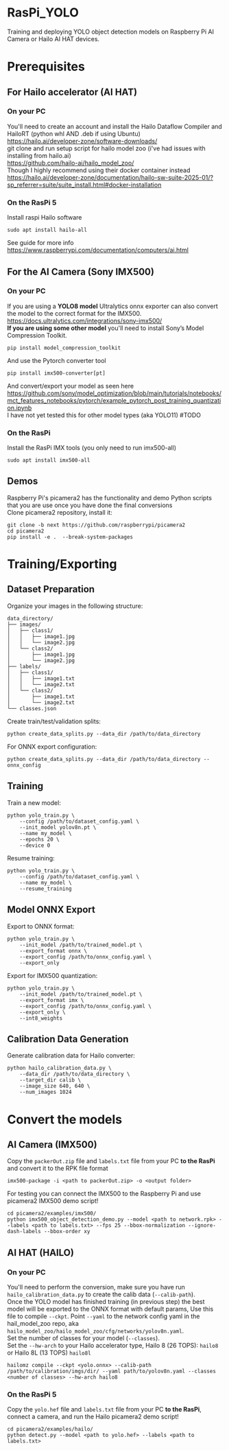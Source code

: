 # RasPi_YOLO

Training and deploying YOLO object detection models on Raspberry Pi AI Camera or Hailo AI HAT devices.

# Prerequisites
## For Hailo accelerator (AI HAT)
### On your PC
You'll need to create an account and install the Hailo Dataflow Compiler and HailoRT (python whl AND .deb if using Ubuntu) <br>
https://hailo.ai/developer-zone/software-downloads/ <br>
git clone and run setup script for hailo model zoo (i've had issues with installing from hailo.ai) <br>
https://github.com/hailo-ai/hailo_model_zoo/<br>
Though I highly recommend using their docker container instead <br>
https://hailo.ai/developer-zone/documentation/hailo-sw-suite-2025-01/?sp_referrer=suite/suite_install.html#docker-installation
### On the RasPi 5
Install raspi Hailo software
```
sudo apt install hailo-all
```

See guide for more info <br>
https://www.raspberrypi.com/documentation/computers/ai.html
<br>
## For the AI Camera (Sony IMX500)
### On your PC
If you are using a <b>YOLO8 model</b> Ultralytics onnx exporter can also convert the model to the correct format for the IMX500. <br>
https://docs.ultralytics.com/integrations/sony-imx500/ <br>
<b>If you are using some other model</b> you'll need to install Sony’s Model Compression Toolkit.
```
pip install model_compression_toolkit
```
And use the Pytorch converter tool
```
pip install imx500-converter[pt]
```

And convert/export your model as seen here <br>
https://github.com/sony/model_optimization/blob/main/tutorials/notebooks/mct_features_notebooks/pytorch/example_pytorch_post_training_quantization.ipynb <br>
I have not yet tested this for other model types (aka YOLO11) #TODO
### On the RasPi
Install the RasPi IMX tools (you only need to run imx500-all)
```
sudo apt install imx500-all
```

## Demos
Raspberry Pi's picamera2 has the functionality and demo Python scripts that you are use once you have done the final conversions <br>
Clone picamera2 repository, install it:<br>

```
git clone -b next https://github.com/raspberrypi/picamera2
cd picamera2
pip install -e .  --break-system-packages
```

# Training/Exporting 
## Dataset Preparation

Organize your images in the following structure:
```
data_directory/
├── images/
│   ├── class1/
│   │   ├── image1.jpg
│   │   └── image2.jpg
│   └── class2/
│       ├── image1.jpg
│       └── image2.jpg
├── labels/
│   ├── class1/
│   │   ├── image1.txt
│   │   └── image2.txt
│   └── class2/
│       ├── image1.txt
│       └── image2.txt
└── classes.json
```


Create train/test/validation splits:
```
python create_data_splits.py --data_dir /path/to/data_directory
```

For ONNX export configuration:
```
python create_data_splits.py --data_dir /path/to/data_directory --onnx_config
```

## Training

Train a new model:
```
python yolo_train.py \
    --config /path/to/dataset_config.yaml \
    --init_model yolov8n.pt \
    --name my_model \
    --epochs 20 \
    --device 0
```

Resume training:
```
python yolo_train.py \
    --config /path/to/dataset_config.yaml \
    --name my_model \
    --resume_training
```

## Model ONNX Export

Export to ONNX format:
```
python yolo_train.py \
    --init_model /path/to/trained_model.pt \
    --export_format onnx \
    --export_config /path/to/onnx_config.yaml \
    --export_only
```

Export for IMX500 quantization:
```
python yolo_train.py \
    --init_model /path/to/trained_model.pt \
    --export_format imx \
    --export_config /path/to/onnx_config.yaml \
    --export_only \
    --int8_weights
```

## Calibration Data Generation

Generate calibration data for Hailo converter:
```
python hailo_calibration_data.py \
    --data_dir /path/to/data_directory \
    --target_dir calib \
    --image_size 640, 640 \
    --num_images 1024
```

# Convert the models
## AI Camera (IMX500)
Copy the `packerOut.zip` file and `labels.txt` file from your PC <b>to the RasPi</b> and convert it to the RPK file format <br>
```
imx500-package -i <path to packerOut.zip> -o <output folder>
```
For testing you can connect the IMX500 to the Raspberry Pi and use picamera2 IMX500 demo script!

```
cd picamera2/examples/imx500/
python imx500_object_detection_demo.py --model <path to network.rpk> --labels <path to labels.txt> --fps 25 --bbox-normalization --ignore-dash-labels --bbox-order xy
```
 
## AI HAT (HAILO)
### On your PC
You'll need to perform the conversion, make sure you have run `hailo_calibration_data.py` to create the calib data (`--calib-path`). <br>
Once the YOLO model has finished training (in previous step) the best model will be exported to the ONNX format with default params, 
Use this file to compile `--ckpt`. 
Point `--yaml` to the network config yaml in the hail_model_zoo repo, aka `hailo_model_zoo/hailo_model_zoo/cfg/networks/yolov8n.yaml`.  <br>
Set the number of classes for your model (`--classes`). <br>
Set the `--hw-arch` to your Hailo accelerator type, Hailo 8 (26 TOPS): `hailo8` or Hailo 8L (13 TOPS) `hailo8l`
```
hailomz compile --ckpt <yolo.onnx> --calib-path /path/to/calibration/imgs/dir/ --yaml path/to/yolov8n.yaml --classes <number of classes> --hw-arch hailo8
```

### On the RasPi 5
Copy the `yolo.hef` file and `labels.txt` file from your PC <b>to the RasPi</b>, connect a camera, and run the Hailo picamera2 demo script!
```
cd picamera2/examples/hailo/
python detect.py --model <path to yolo.hef> --labels <path to labels.txt>
```
